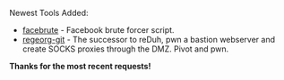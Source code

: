 Newest Tools Added:

* [facebrute](https://github.com/emerinohdz/FaceBrute) - Facebook brute forcer script.
* [regeorg-git](https://github.com/sensepost/reGeorg) - The successor to reDuh, pwn a bastion webserver and create SOCKS proxies through the DMZ. Pivot and pwn.

**Thanks for the most recent requests!**
